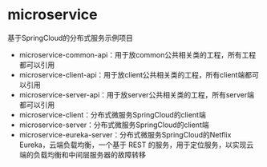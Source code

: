 # microservice
基于SpringCloud的分布式服务示例项目

* microservice-common-api：用于放common公共相关类的工程，所有工程都可以引用
* microservice-client-api：用于放client公共相关类的工程，所有client端都可以引用 
* microservice-server-api：用于放server公共相关类的工程，所有server端都可以引用
* microservice-client：分布式微服务SpringCloud的client端
* microservice-server：分布式微服务SpringCloud的client端
* microservice-eureka-server：分布式微服务SpringCloud的Netflix Eureka，云端负载均衡，一个基于 REST 的服务，用于定位服务，以实现云端的负载均衡和中间层服务器的故障转移